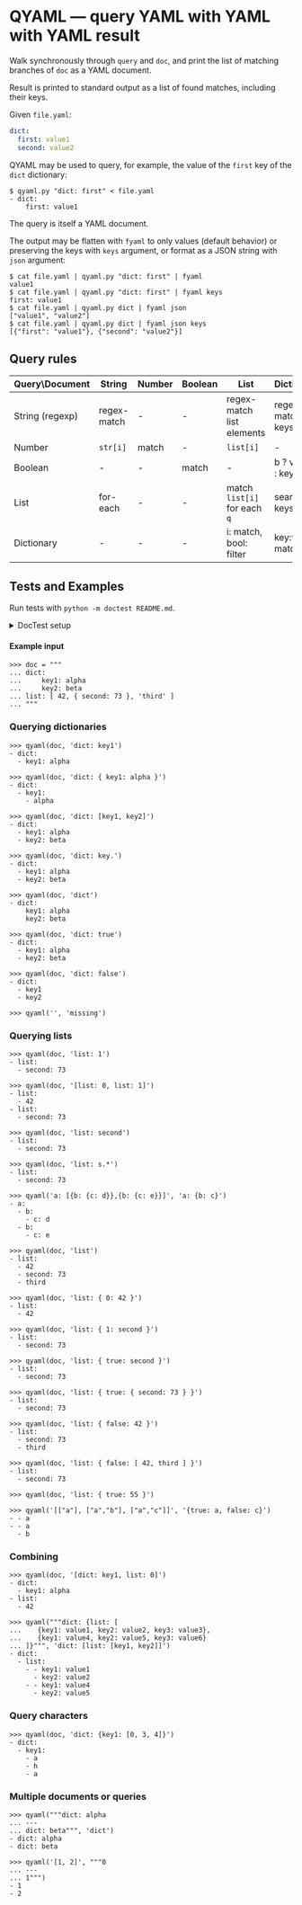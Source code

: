 QYAML — query YAML with YAML with YAML result
=============================================

Walk synchronously through `query` and `doc`, and print the list of matching branches of `doc` as a YAML document.

Result is printed to standard output as a list of found matches, including their keys.

Given `file.yaml`:

```yaml
dict:
  first: value1
  second: value2
```

QYAML may be used to query, for example, the value of the `first` key of the `dict` dictionary:

```shell
$ qyaml.py "dict: first" < file.yaml
- dict:
    first: value1
```

The query is itself a YAML document.

The output may be flatten with `fyaml` to only values (default behavior) or preserving the keys with `keys` argument, or format as a JSON string with `json` argument:

```shell
$ cat file.yaml | qyaml.py "dict: first" | fyaml
value1
$ cat file.yaml | qyaml.py "dict: first" | fyaml keys
first: value1
$ cat file.yaml | qyaml.py dict | fyaml json
["value1", "value2"]
$ cat file.yaml | qyaml.py dict | fyaml json keys
[{"first": "value1"}, {"second": "value2"}]
```

Query rules
-----------

| Query\Document  | String      | Number | Boolean |        List                  |   Dictionary      |
|-----------------|-------------|--------|---------|------------------------------|-------------------|
| String (regexp) | regex-match |   -    |    -    | regex-match list elements    | regex-match keys  |
| Number          | `str[i]`    | match  |    -    | `list[i]`                    | -                 |
| Boolean         |      -      |   -    | match   | -                            | b ? values : keys |
| List            | for-each    |   -    |    -    | match `list[i]` for each `q` | search keys       |
| Dictionary      |      -      |   -    |    -    | i: match, bool: filter       | key:value match   |

## Tests and Examples

Run tests with `python -m doctest README.md`.

<details>
    <summary>DocTest setup</summary>

    >>> from qyaml import qyaml, print_results
    >>> qy = qyaml
    >>> def qyaml(d, q): print_results(qy(d, q))

</details>

#### Example input

    >>> doc = """
    ... dict:
    ...     key1: alpha
    ...     key2: beta
    ... list: [ 42, { second: 73 }, 'third' ]
    ... """

### Querying dictionaries

    >>> qyaml(doc, 'dict: key1')
    - dict:
      - key1: alpha

    >>> qyaml(doc, 'dict: { key1: alpha }')
    - dict:
      - key1:
        - alpha

    >>> qyaml(doc, 'dict: [key1, key2]')
    - dict:
      - key1: alpha
      - key2: beta

    >>> qyaml(doc, 'dict: key.')
    - dict:
      - key1: alpha
      - key2: beta

    >>> qyaml(doc, 'dict')
    - dict:
        key1: alpha
        key2: beta

    >>> qyaml(doc, 'dict: true')
    - dict:
      - key1: alpha
      - key2: beta

    >>> qyaml(doc, 'dict: false')
    - dict:
      - key1
      - key2

    >>> qyaml('', 'missing')

### Querying lists

    >>> qyaml(doc, 'list: 1')
    - list:
      - second: 73

    >>> qyaml(doc, '[list: 0, list: 1]')
    - list:
      - 42
    - list:
      - second: 73

    >>> qyaml(doc, 'list: second')
    - list:
      - second: 73

    >>> qyaml(doc, 'list: s.*')
    - list:
      - second: 73

    >>> qyaml('a: [{b: {c: d}},{b: {c: e}}]', 'a: {b: c}')
    - a:
      - b:
        - c: d
      - b:
        - c: e

    >>> qyaml(doc, 'list')
    - list:
      - 42
      - second: 73
      - third

    >>> qyaml(doc, 'list: { 0: 42 }')
    - list:
      - 42

    >>> qyaml(doc, 'list: { 1: second }')
    - list:
      - second: 73

    >>> qyaml(doc, 'list: { true: second }')
    - list:
      - second: 73

    >>> qyaml(doc, 'list: { true: { second: 73 } }')
    - list:
      - second: 73

    >>> qyaml(doc, 'list: { false: 42 }')
    - list:
      - second: 73
      - third

    >>> qyaml(doc, 'list: { false: [ 42, third ] }')
    - list:
      - second: 73

    >>> qyaml(doc, 'list: { true: 55 }')

    >>> qyaml('[["a"], ["a","b"], ["a","c"]]', '{true: a, false: c}')
    - - a
    - - a
      - b

### Combining

    >>> qyaml(doc, '[dict: key1, list: 0]')
    - dict:
      - key1: alpha
    - list:
      - 42

    >>> qyaml("""dict: {list: [
    ...    {key1: value1, key2: value2, key3: value3},
    ...    {key1: value4, key2: value5, key3: value6}
    ... ]}""", 'dict: [list: [key1, key2]]')
    - dict:
      - list:
        - - key1: value1
          - key2: value2
        - - key1: value4
          - key2: value5

### Query characters

    >>> qyaml(doc, 'dict: {key1: [0, 3, 4]}')
    - dict:
      - key1:
        - a
        - h
        - a

### Multiple documents or queries

    >>> qyaml("""dict: alpha
    ... ---
    ... dict: beta""", 'dict')
    - dict: alpha
    - dict: beta

    >>> qyaml('[1, 2]', """0
    ... ---
    ... 1""")
    - 1
    - 2
